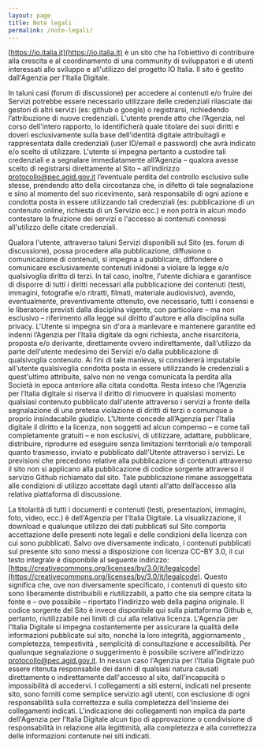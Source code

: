 ```yaml
---
layout: page
title: Note legali
permalink: /note-legali/
---
```


[https://io.italia.it](https://io.italia.it) è un sito che ha l’obiettivo di contribuire alla crescita e al coordinamento di una community di sviluppatori e di utenti interessati allo sviluppo e all'utilizzo del progetto IO Italia.
Il sito è gestito dall'Agenzia per l'Italia Digitale.

In taluni casi (forum di discussione) per accedere ai contenuti e/o fruire dei Servizi potrebbe essere necessario utilizzare delle credenziali rilasciate dai gestori di altri servizi (es: github o google) o registrarsi, richiedendo l’attribuzione di nuove credenziali.
L'utente prende atto che l’Agenzia, nel corso dell'intero rapporto, lo identificherà quale titolare dei suoi diritti e doveri esclusivamente sulla base dell'identità digitale attribuitagli e rappresentata dalle credenziali (user ID/email e password) che avrà indicato e/o scelto di utilizzare. L'utente si impegna pertanto a custodire tali credenziali e a segnalare immediatamente all’Agenzia – qualora avesse scelto di registrarsi direttamente al Sito – all'indirizzo [protocollo@pec.agid.gov.it](mailto:protocollo@pec.agid.gov.it) l’eventuale perdita del controllo esclusivo sulle stesse, prendendo atto della circostanza che, in difetto di tale segnalazione e sino al momento del suo ricevimento, sarà responsabile di ogni azione e condotta posta in essere utilizzando tali credenziali (es: pubblicazione di un contenuto online, richiesta di un Servizio ecc.) e non potrà in alcun modo contestare la fruizione dei servizi o l'accesso ai contenuti connessi all'utilizzo delle citate credenziali.

Qualora l'utente, attraverso taluni Servizi disponibili sul Sito (es. forum di discussione), possa procedere alla pubblicazione, diffusione o comunicazione di contenuti, si impegna a pubblicare, diffondere o comunicare esclusivamente contenuti inidonei a violare la legge e/o qualsivoglia diritto di terzi. 
In tal caso, inoltre, l'utente dichiara e garantisce di disporre di tutti i diritti necessari alla pubblicazione dei contenuti (testi, immagini, fotografie e/o ritratti, filmati, materiale audiovisivo), avendo, eventualmente, preventivamente ottenuto, ove necessario, tutti i consensi e le liberatorie previsti dalla disciplina vigente, con particolare – ma non esclusivo – riferimento alla legge sul diritto d'autore e alla disciplina sulla privacy.
L'Utente si impegna sin d'ora a manlevare e mantenere garantite ed indenni l’Agenzia per l’Italia digitale da ogni richiesta, anche risarcitoria, proposta e/o derivante, direttamente ovvero indirettamente, dall'utilizzo da parte dell'utente medesimo dei Servizi e/o dalla pubblicazione di qualsivoglia contenuto. Ai fini di tale manleva, si considererà imputabile all'utente qualsivoglia condotta posta in essere utilizzando le credenziali a quest'ultimo attribuite, salvo non ne venga comunicata la perdita alla Società in epoca anteriore alla citata condotta. 
Resta inteso che l’Agenzia per l’Italia digitale si riserva il diritto di rimuovere in qualsiasi momento qualsiasi contenuto pubblicato dall'utente attraverso i servizi a fronte della segnalazione di una pretesa violazione di diritti di terzi o comunque a proprio insindacabile giudizio. 
L'Utente concede all’Agenzia per l’Italia digitale il diritto e la licenza, non soggetti ad alcun compenso – e come tali completamente gratuiti – e non esclusivi, di utilizzare, adattare, pubblicare, distribuire, riprodurre ed eseguire senza limitazioni territoriali e/o temporali quanto trasmesso, inviato e pubblicato dall'Utente attraverso i servizi. 
Le previsioni che precedono relative alla pubblicazione di contenuti attraverso il sito non si applicano alla pubblicazione di codice sorgente attraverso il servizio Github richiamato dal sito. Tale pubblicazione rimane assoggettata alle condizioni di utilizzo accettate dagli utenti all’atto dell’accesso alla relativa piattaforma di discussione.

La titolarità di tutti i documenti e contenuti (testi, presentazioni, immagini, foto, video, ecc.) è dell'Agenzia per l'Italia Digitale.
La visualizzazione, il download e qualunque utilizzo dei dati pubblicati sul Sito comporta accettazione delle presenti note legali e delle condizioni della licenza con cui sono pubblicati.
Salvo ove diversamente indicato, i contenuti pubblicati sul presente sito sono messi a disposizione con licenza CC–BY 3.0, il cui testo integrale è disponibile al seguente indirizzo: [https://creativecommons.org/licenses/by/3.0/it/legalcode](https://creativecommons.org/licenses/by/3.0/it/legalcode).
Questo significa che, ove non diversamente specificato, i contenuti di questo sito sono liberamente distribuibili e riutilizzabili, a patto che sia sempre citata la fonte e – ove possibile – riportato l'indirizzo web della pagina originale.
Il codice sorgente del Sito è invece disponibile qui sulla piattaforma Github e, pertanto, riutilizzabile nei limiti di cui alla relativa licenza.
L'Agenzia per l'Italia Digitale si impegna costantemente per assicurare la qualità delle informazioni pubblicate sul sito, nonché la loro integrità, aggiornamento , completezza, tempestività , semplicità di consultazione e accessibilità.
Per qualunque segnalazione o suggerimento è possibile scrivere all’indirizzo [protocollo@pec.agid.gov.it](mailto:protocollo@pec.agid.gov.it).
In nessun caso l'Agenzia per l'Italia Digitale può essere ritenuta responsabile dei danni di qualsiasi natura causati direttamente o indirettamente dall'accesso al sito, dall'incapacità o impossibilità di accedervi.
I collegamenti a siti esterni, indicati nel presente sito, sono forniti come semplice servizio agli utenti, con esclusione di ogni responsabilità sulla correttezza e sulla completezza dell’insieme dei collegamenti indicati.
L’indicazione dei collegamenti non implica da parte dell'Agenzia per l'Italia Digitale alcun tipo di approvazione o condivisione di responsabilità in relazione alla legittimità, alla completezza e alla correttezza delle informazioni contenute nei siti indicati.

